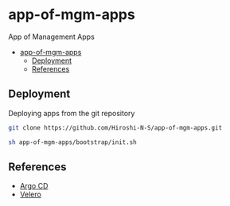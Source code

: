 # app-of-mgm-apps

App of Management Apps

- [app-of-mgm-apps](#app-of-mgm-apps)
  - [Deployment](#deployment)
  - [References](#references)

## Deployment

Deploying apps from the git repository

``` sh
git clone https://github.com/Hiroshi-N-S/app-of-mgm-apps.git

sh app-of-mgm-apps/bootstrap/init.sh
```

## References

- [Argo CD](https://argo-cd.readthedocs.io/en/stable/)
- [Velero](https://velero.io/docs/)
